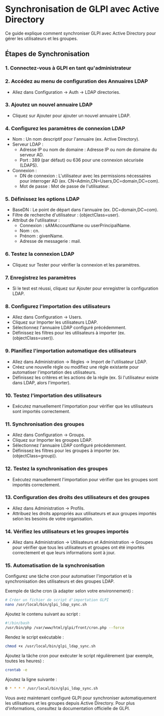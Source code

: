 # Synchronisation de GLPI avec Active Directory

Ce guide explique comment synchroniser GLPI avec Active Directory pour gérer les utilisateurs et les groupes.

## Étapes de Synchronisation

### 1. Connectez-vous à GLPI en tant qu'administrateur

### 2. Accédez au menu de configuration des Annuaires LDAP

- Allez dans Configuration -> Auth -> LDAP directories.

### 3. Ajoutez un nouvel annuaire LDAP

- Cliquez sur Ajouter pour ajouter un nouvel annuaire LDAP.

### 4. Configurez les paramètres de connexion LDAP

- Nom : Un nom descriptif pour l'annuaire (ex. Active Directory).
- Serveur LDAP :
  - Adresse IP ou nom de domaine : Adresse IP ou nom de domaine du serveur AD.
  - Port : 389 (par défaut) ou 636 pour une connexion sécurisée (LDAPS).
- Connexion :
  - DN de connexion : L'utilisateur avec les permissions nécessaires pour interroger AD (ex. CN=Admin,CN=Users,DC=domain,DC=com).
  - Mot de passe : Mot de passe de l'utilisateur.

### 5. Définissez les options LDAP

- BaseDN : Le point de départ dans l'annuaire (ex. DC=domain,DC=com).
- Filtre de recherche d'utilisateur : (objectClass=user).
- Attribut de l'utilisateur :
  - Connexion : sAMAccountName ou userPrincipalName.
  - Nom : cn.
  - Prénom : givenName.
  - Adresse de messagerie : mail.

### 6. Testez la connexion LDAP

- Cliquez sur Tester pour vérifier la connexion et les paramètres.

### 7. Enregistrez les paramètres

- Si le test est réussi, cliquez sur Ajouter pour enregistrer la configuration LDAP.

### 8. Configurez l'importation des utilisateurs

- Allez dans Configuration -> Users.
- Cliquez sur Importer les utilisateurs LDAP.
- Sélectionnez l'annuaire LDAP configuré précédemment.
- Définissez les filtres pour les utilisateurs à importer (ex. (objectClass=user)).

### 9. Planifiez l'importation automatique des utilisateurs

- Allez dans Administration -> Règles -> Import de l'utilisateur LDAP.
- Créez une nouvelle règle ou modifiez une règle existante pour automatiser l'importation des utilisateurs.
- Définissez les critères et les actions de la règle (ex. Si l'utilisateur existe dans LDAP, alors l'importer).

### 10. Testez l'importation des utilisateurs

- Exécutez manuellement l'importation pour vérifier que les utilisateurs sont importés correctement.

### 11. Synchronisation des groupes

- Allez dans Configuration -> Groups.
- Cliquez sur Importer les groupes LDAP.
- Sélectionnez l'annuaire LDAP configuré précédemment.
- Définissez les filtres pour les groupes à importer (ex. (objectClass=group)).

### 12. Testez la synchronisation des groupes

- Exécutez manuellement l'importation pour vérifier que les groupes sont importés correctement.

### 13. Configuration des droits des utilisateurs et des groupes

- Allez dans Administration -> Profils.
- Attribuez les droits appropriés aux utilisateurs et aux groupes importés selon les besoins de votre organisation.

### 14. Vérifiez les utilisateurs et les groupes importés

- Allez dans Administration -> Utilisateurs et Administration -> Groupes pour vérifier que tous les utilisateurs et groupes ont été importés correctement et que leurs informations sont à jour.

### 15. Automatisation de la synchronisation

Configurez une tâche cron pour automatiser l'importation et la synchronisation des utilisateurs et des groupes LDAP.

Exemple de tâche cron (à adapter selon votre environnement) :

```bash
# Créer un fichier de script d'importation GLPI
nano /usr/local/bin/glpi_ldap_sync.sh
```

Ajoutez le contenu suivant au script :

```bash
#!/bin/bash
/usr/bin/php /var/www/html/glpi/front/cron.php --force
```

Rendez le script exécutable :

```bash
chmod +x /usr/local/bin/glpi_ldap_sync.sh
```

Ajoutez la tâche cron pour exécuter le script régulièrement (par exemple, toutes les heures) :

```bash
crontab -e
```

Ajoutez la ligne suivante :

```bash
0 * * * * /usr/local/bin/glpi_ldap_sync.sh
```

Vous avez maintenant configuré GLPI pour synchroniser automatiquement les utilisateurs et les groupes depuis Active Directory. Pour plus d'informations, consultez la documentation officielle de GLPI.
